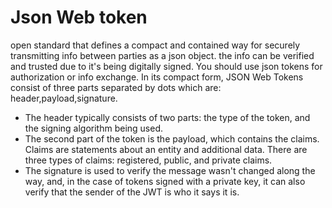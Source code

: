 # Json Web token

open standard that defines a compact and contained way for securely transmitting info between parties as a json object. the info can be verified and trusted due to it's being digitally signed. You should use json tokens for authorization or info exchange. In its compact form, JSON Web Tokens consist of three parts separated by dots which are: header,payload,signature.

+ The header typically consists of two parts: the type of the token, and the signing algorithm being used.
+ The second part of the token is the payload, which contains the claims. Claims are statements about an entity and additional data. There are three types of claims: registered, public, and private claims.
+ The signature is used to verify the message wasn't changed along the way, and, in the case of tokens signed with a private key, it can also verify that the sender of the JWT is who it says it is.

